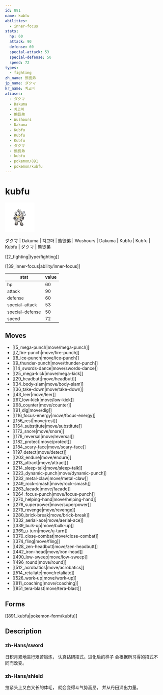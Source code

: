 ```yaml
---
id: 891
name: kubfu
abilities:
  - inner-focus
stats:
  hp: 60
  attack: 90
  defense: 60
  special-attack: 53
  special-defense: 50
  speed: 72
types:
  - fighting
zh_name: 熊徒弟
jp_name: ダクマ
kr_name: 치고마
aliases:
  - ダクマ
  - Dakuma
  - 치고마
  - 熊徒弟
  - Wushours
  - Dakuma
  - Kubfu
  - Kubfu
  - Kubfu
  - ダクマ
  - 熊徒弟
  - kubfu
  - pokemon/891
  - pokemon/kubfu
---
```

# kubfu

![](https://raw.githubusercontent.com/PokeAPI/sprites/master/sprites/pokemon/891.png)

ダクマ | Dakuma | 치고마 | 熊徒弟 | Wushours | Dakuma | Kubfu | Kubfu | Kubfu | ダクマ | 熊徒弟

[[2_fighting|type/fighting]]

[[39_inner-focus|ability/inner-focus]]

|stat|value|
|---|---|
|hp|60|
|attack|90|
|defense|60|
|special-attack|53|
|special-defense|50|
|speed|72|


## Moves

- [[5_mega-punch|move/mega-punch]]
- [[7_fire-punch|move/fire-punch]]
- [[8_ice-punch|move/ice-punch]]
- [[9_thunder-punch|move/thunder-punch]]
- [[14_swords-dance|move/swords-dance]]
- [[25_mega-kick|move/mega-kick]]
- [[29_headbutt|move/headbutt]]
- [[34_body-slam|move/body-slam]]
- [[36_take-down|move/take-down]]
- [[43_leer|move/leer]]
- [[67_low-kick|move/low-kick]]
- [[68_counter|move/counter]]
- [[91_dig|move/dig]]
- [[116_focus-energy|move/focus-energy]]
- [[156_rest|move/rest]]
- [[164_substitute|move/substitute]]
- [[173_snore|move/snore]]
- [[179_reversal|move/reversal]]
- [[182_protect|move/protect]]
- [[184_scary-face|move/scary-face]]
- [[197_detect|move/detect]]
- [[203_endure|move/endure]]
- [[213_attract|move/attract]]
- [[214_sleep-talk|move/sleep-talk]]
- [[223_dynamic-punch|move/dynamic-punch]]
- [[232_metal-claw|move/metal-claw]]
- [[249_rock-smash|move/rock-smash]]
- [[263_facade|move/facade]]
- [[264_focus-punch|move/focus-punch]]
- [[270_helping-hand|move/helping-hand]]
- [[276_superpower|move/superpower]]
- [[279_revenge|move/revenge]]
- [[280_brick-break|move/brick-break]]
- [[332_aerial-ace|move/aerial-ace]]
- [[339_bulk-up|move/bulk-up]]
- [[369_u-turn|move/u-turn]]
- [[370_close-combat|move/close-combat]]
- [[374_fling|move/fling]]
- [[428_zen-headbutt|move/zen-headbutt]]
- [[442_iron-head|move/iron-head]]
- [[490_low-sweep|move/low-sweep]]
- [[496_round|move/round]]
- [[512_acrobatics|move/acrobatics]]
- [[514_retaliate|move/retaliate]]
- [[526_work-up|move/work-up]]
- [[811_coaching|move/coaching]]
- [[851_tera-blast|move/tera-blast]]

## Forms



[[891_kubfu|pokemon-form/kubfu]]

## Description

### zh-Hans/sword

日积月累地进行艰苦锻炼，
认真钻研招式。进化后的样子
会根据所习得的招式不同而改变。

### zh-Hans/shield

拉紧头上又白又长的体毛，
就会变得斗气势高昂，
并从丹田涌出力量。

